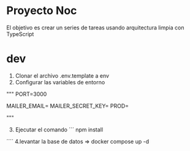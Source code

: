 
# Proyecto Noc
El objetivo es crear un series de tareas usando arquitectura limpia con TypeScript

# dev
1. Clonar el archivo .env.template a env
2. Configurar las variables de  entorno

"""
PORT=3000


MAILER_EMAIL=
MAILER_SECRET_KEY=
PROD=

"""


3. Ejecutar el comando ´´´
npm install

´´´´
4.levantar la base de datos => docker compose up -d